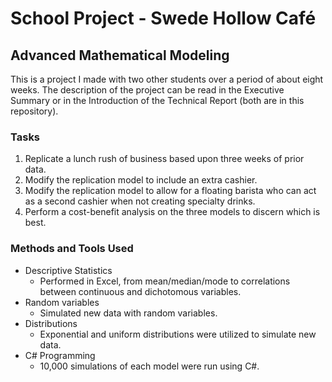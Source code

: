 # School Project - Swede Hollow Café
## Advanced Mathematical Modeling
This is a project I made with two other students over a period of about eight weeks. The description of the project can be read in the Executive Summary
or in the Introduction of the Technical Report (both are in this repository).

### Tasks
1. Replicate a lunch rush of business based upon three weeks of prior data.
2. Modify the replication model to include an extra cashier.
3. Modify the replication model to allow for a floating barista who can act as a second cashier when not creating specialty drinks.
4. Perform a cost-benefit analysis on the three models to discern which is best. 

### Methods and Tools Used
* Descriptive Statistics
  - Performed in Excel, from mean/median/mode to correlations between continuous and dichotomous variables.
* Random variables
  - Simulated new data with random variables.
* Distributions
  - Exponential and uniform distributions were utilized to simulate new data.
* C# Programming
  - 10,000 simulations of each model were run using C#.
